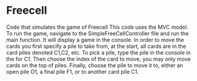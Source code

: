 # Freecell
Code that simulates the game of Freecell
This code uses the MVC model.
To run the game, navigate to the SimpleFreeCellController file and run the main function. It will display a game in the console.
In order to move the cards you first specify a pile to take from, at the start, all cards are in the card piles denoted C1,C2, etc.
To pick a pile, type the pile in the console in the for C1.
Then choose the index of the card to move, you may only move cards on the top of piles.
Finally, choose the pile to move it to, either an open pile O1, a final pile F1, or to another card pile C1.
